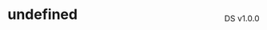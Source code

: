 <h1 style='display: flex; justify-content: space-between; align-items: center;'>
    <span>
        undefined
    </span>
    <span style='font-weight: normal; font-size: medium; margin-bottom: -15px;'>
        DS v1.0.0
    </span>
</h1>
